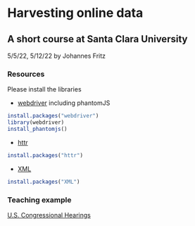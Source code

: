 # Harvesting online data
## A short course at Santa Clara University
5/5/22, 5/12/22 by Johannes Fritz

### Resources
Please install the libraries 
* [webdriver](https://github.com/rstudio/webdriver) including phantomJS
```R
install.packages("webdriver")
library(webdriver)
install_phantomjs()
```
* [httr](https://cran.rstudio.com/web/packages/httr/index.html)
```R
install.packages("httr")
```
* [XML](https://cran.r-project.org/web/packages/XML/index.html)
```R
install.packages("XML")
```

### Teaching example
[U.S. Congressional Hearings](https://www.govinfo.gov/app/collection/chrg/)
